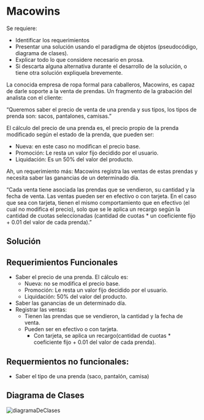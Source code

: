 # Macowins

Se requiere:

* Identificar los requerimientos
* Presentar una solución usando el paradigma de objetos (pseudocódigo, diagrama de clases).
* Explicar todo lo que considere necesario en prosa.
* Si descarta alguna alternativa durante el desarrollo de la solución, o tiene otra solución expliquela brevemente.


La conocida empresa de ropa formal para caballeros, Macowins, es capaz de darle soporte a la venta de prendas. Un fragmento de la grabación del analista con el cliente:

“Queremos saber el precio de venta de una prenda y sus tipos, los tipos de prenda son: sacos, pantalones, camisas.”

El cálculo del precio de una prenda es, el precio propio de la prenda modificado según el estado de la prenda, que pueden ser:
* Nueva: en este caso no modifican el precio base.
* Promoción: Le resta un valor fijo decidido por el usuario.
* Liquidación: Es un 50% del valor del producto.

Ah, un requerimiento más: Macowins registra las ventas de estas prendas y necesita saber las ganancias de un determinado día. 

“Cada venta tiene asociada las prendas que se vendieron, su cantidad y la fecha de venta. 
Las ventas pueden ser en efectivo o con tarjeta. En el caso que sea con tarjeta, tienen el mismo comportamiento que en efectivo (el cual no modifica el precio), solo que se le aplica un recargo según la cantidad de cuotas seleccionadas (cantidad de cuotas * un coeficiente fijo + 0.01 del valor de cada prenda).”

## Solución

## Requerimientos Funcionales
* Saber el precio de una prenda. El cálculo es:
	- Nueva: no se modifica el precio base.
	- Promoción: Le resta un valor fijo decidido por el usuario.
	- Liquidación: 50% del valor del producto.
* Saber las ganancias de un determinado día. 
* Registrar las ventas: 
	- Tienen las prendas que se vendieron, la cantidad y la fecha de 	  venta.
	- Pueden ser en efectivo o con tarjeta.
		- Con tarjeta, se aplica un recargo(cantidad de cuotas * coeficiente fijo + 0.01 del valor de cada prenda).

## Requermientos no funcionales:
* Saber el tipo de una prenda (saco, pantalón, camisa)

## Diagrama de Clases
![diagramaDeClases](https://github.com/NicoCollazo/Macowins/macowins_diagramaDeClases.png)

